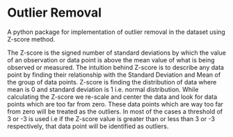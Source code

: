 # Outlier Removal

A python package for implementation of outlier removal in the dataset using Z-score method.

The Z-score is the signed number of standard deviations by which the value of an observation or data point is above the mean value of what is being observed or measured.
The intuition behind Z-score is to describe any data point by finding their relationship with the Standard Deviation and Mean of the group of data points. Z-score is finding the distribution of data where mean is 0 and standard deviation is 1 i.e. normal distribution.
While calculating the Z-score we re-scale and center the data and look for data points which are too far from zero. These data points which are way too far from zero will be treated as the outliers. In most of the cases a threshold of 3 or -3 is used i.e if the Z-score value is greater than or less than 3 or -3 respectively, that data point will be identified as outliers.
